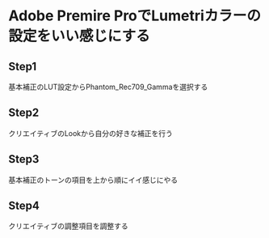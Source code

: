 # Adobe Premire ProでLumetriカラーの設定をいい感じにする

## Step1
基本補正のLUT設定からPhantom_Rec709_Gammaを選択する

## Step2
クリエイティブのLookから自分の好きな補正を行う

## Step3
基本補正のトーンの項目を上から順にイイ感じにやる

## Step4
クリエイティブの調整項目を調整する
